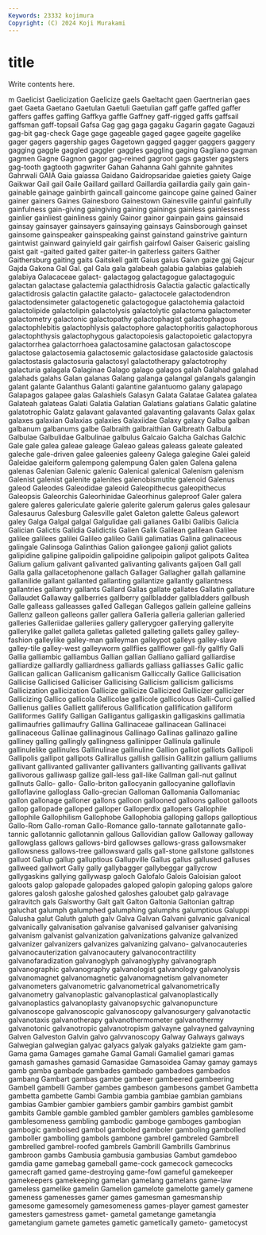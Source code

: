 ```yaml
---
Keywords: 23332 kojimura
Copyright: (C) 2024 Koji Murakami
---
```


# title

Write contents here.



m Gaelicist Gaelicization Gaelicize gaels Gaeltacht
gaen Gaertnerian gaes gaet Gaeta Gaetano Gaetulan Gaetuli Gaetulian gaff
gaffe gaffed gaffer gaffers gaffes gaffing Gaffkya gaffle Gaffney gaff-rigged
gaffs gaffsail gaffsman gaff-topsail Gafsa Gag gag gaga gagaku Gagarin
gagate Gagauzi gag-bit gag-check Gage gage gageable gaged gagee gageite
gagelike gager gagers gagership gages Gagetown gagged gagger gaggers gaggery
gagging gaggle gaggled gaggler gaggles gaggling gaging Gagliano gagman gagmen
Gagne Gagnon gagor gag-reined gagroot gags gagster gagsters gag-tooth gagtooth
gagwriter Gahan Gahanna Gahl gahnite gahnites Gahrwali GAIA Gaia gaiassa
Gaidano Gaidropsaridae gaieties gaiety Gaige Gaikwar Gail gail Gaile Gaillard
gaillard Gaillardia gaillardia gaily gain gain- gainable gainage gainbirth gaincall
gaincome gaincope gaine gained Gainer gainer gainers Gaines Gainesboro Gainestown
Gainesville gainful gainfully gainfulness gain-giving gaingiving gaining gainings gainless gainlessness
gainlier gainliest gainliness gainly Gainor gainor gainpain gains gainsaid gainsay
gainsayer gainsayers gainsaying gainsays Gainsborough gainset gainsome gainspeaker gainspeaking gainst
gainstand gainstrive gainturn gaintwist gainward gainyield gair gairfish gairfowl Gaiser
Gaiseric gaisling gaist gait -gaited gaited gaiter gaiter-in gaiterless gaiters
Gaither Gaithersburg gaiting gaits Gaitskell gaitt Gaius gaius Gaivn gaize
gaj Gajcur Gajda Gakona Gal Gal. gal Gala gala galabeah
galabia galabias galabieh galabiya Galacaceae galact- galactagog galactagogue galactagoguic galactan
galactase galactemia galacthidrosis Galactia galactic galactically galactidrosis galactin galactite galacto-
galactocele galactodendron galactodensimeter galactogenetic galactogogue galactohemia galactoid galactolipide galactolipin galactolysis
galactolytic galactoma galactometer galactometry galactonic galactopathy galactophagist galactophagous galactophlebitis galactophlysis
galactophore galactophoritis galactophorous galactophthysis galactophygous galactopoiesis galactopoietic galactopyra galactorrhea galactorrhoea
galactosamine galactosan galactoscope galactose galactosemia galactosemic galactosidase galactoside galactosis galactostasis
galactosuria galactosyl galactotherapy galactotrophy galacturia galagala Galaginae Galago galago galagos
galah Galahad galahad galahads galahs Galan galanas Galang galanga galangal
galangals galangin galant galante Galanthus Galanti galantine galantuomo galany galapago
Galapagos galapee galas Galashiels Galasyn Galata Galatae Galatea galatea Galateah
galateas Galati Galatia Galatian Galatians galatians Galatic galatine galatotrophic Galatz
galavant galavanted galavanting galavants Galax galax galaxes galaxian Galaxias galaxies
Galaxiidae Galaxy galaxy Galba galban galbanum galbanums galbe Galbraith galbraithian
Galbreath Galbula Galbulae Galbulidae Galbulinae galbulus Galcaio Galcha Galchas Galchic
Gale gale galea galeae galeage Galeao galeas galeass galeate galeated
galeche gale-driven galee galeenies galeeny Galega galegine Galei galeid Galeidae
galeiform galempong galempung Galen galen Galena galena galenas Galenian Galenic
galenic Galenical galenical Galenism galenism Galenist galenist galenite galenites galenobismutite
galenoid Galenus galeod Galeodes Galeodidae galeoid Galeopithecus galeopithecus Galeopsis Galeorchis
Galeorhinidae Galeorhinus galeproof Galer galera galere galeres galericulate galerie galerite
galerum galerus gales galesaur Galesaurus Galesburg Galesville galet Galeton galette
Galeus galewort galey Galga Galgal galgal Galgulidae gali galianes Galibi
Galibis Galicia Galician Galictis Galidia Galidictis Galien Galik Galilean galilean
Galilee galilee galilees galilei Galileo galileo Galili galimatias Galina galinaceous
galingale Galinsoga Galinthias Galion galiongee galionji galiot galiots galipidine galipine
galipoidin galipoidine galipoipin galipot galipots Galitea Galium galium galivant galivanted
galivanting galivants galjoen Gall gall Galla galla gallacetophenone gallach Gallager
Gallagher gallah gallamine gallanilide gallant gallanted gallanting gallantize gallantly gallantness
gallantries gallantry gallants Gallard Gallas gallate gallates Gallatin gallature Gallaudet
Gallaway gallberries gallberry gallbladder gallbladders gallbush Galle galleass galleasses galled
Gallegan Gallegos gallein galleine galleins Gallenz galleon galleons galler gallera
Galleria galleria gallerian galleried galleries Galleriidae galleriies gallery gallerygoer gallerying
galleryite gallerylike gallet galleta galletas galleted galleting gallets galley galley-fashion
galleylike galley-man galleyman galleypot galleys galley-slave galley-tile galley-west galleyworm gallflies
gallflower gall-fly gallfly Galli Gallia galliambic galliambus Gallian gallian Galliano
galliard galliardise galliardize galliardly galliardness galliards galliass galliasses Gallic gallic
Gallican gallican Gallicanism gallicanism Galliccally Gallice Gallicisation Gallicise Gallicised Galliciser
Gallicising Gallicism gallicism gallicisms Gallicization gallicization Gallicize gallicize Gallicized Gallicizer
gallicizer Gallicizing Gallico gallicola Gallicolae gallicole gallicolous Galli-Curci gallied Gallienus
gallies Galliett galliferous Gallification gallification galliform Galliformes Gallify Galligan Galligantus
galligaskin galligaskins gallimatia gallimaufries gallimaufry Gallina Gallinaceae gallinacean Gallinacei gallinaceous
Gallinae gallinaginous Gallinago Gallinas gallinazo galline galliney galling gallingly gallingness
gallinipper Gallinula gallinule gallinulelike gallinules Gallinulinae gallinuline Gallion galliot galliots
Gallipoli Gallipolis gallipot gallipots Gallirallus gallish gallisin Gallitzin gallium galliums
gallivant gallivanted gallivanter gallivanters gallivanting gallivants gallivat gallivorous galliwasp gallize
gall-less gall-like Gallman gall-nut gallnut gallnuts Gallo- gallo- Gallo-briton gallocyanin
gallocyanine galloflavin galloflavine galloglass Gallo-grecian Galloman Gallomania Gallomaniac gallon gallonage
galloner gallons galloon gallooned galloons galloot galloots gallop gallopade galloped
galloper Galloperdix gallopers Gallophile gallophile Gallophilism Gallophobe Gallophobia galloping gallops
galloptious Gallo-Rom Gallo-roman Gallo-Romance gallo-tannate gallotannate gallo-tannic gallotannic gallotannin gallous
Gallovidian gallow Galloway galloway gallowglass gallows gallows-bird gallowses gallows-grass gallowsmaker
gallowsness gallows-tree gallowsward galls gall-stone gallstone gallstones galluot Gallup gallup
galluptious Gallupville Gallus gallus gallused galluses gallweed gallwort Gally gally
gallybagger gallybeggar gallycrow gallygaskins gallying gallywasp galoch Galofalo Galois Galoisian
galoot galoots galop galopade galopades galoped galopin galoping galops galore
galores galosh galoshe galoshed galoshes galoubet galp galravage galravitch gals
Galsworthy Galt galt Galton Galtonia Galtonian galtrap galuchat galumph galumphed
galumphing galumphs galumptious Galuppi Galusha galut Galuth galuth galv Galva
Galvan Galvani galvanic galvanical galvanically galvanisation galvanise galvanised galvaniser galvanising
galvanism galvanist galvanization galvanizations galvanize galvanized galvanizer galvanizers galvanizes galvanizing
galvano- galvanocauteries galvanocauterization galvanocautery galvanocontractility galvanofaradization galvanoglyph galvanoglyphy galvanograph galvanographic
galvanography galvanologist galvanology galvanolysis galvanomagnet galvanomagnetic galvanomagnetism galvanometer galvanometers galvanometric
galvanometrical galvanometrically galvanometry galvanoplastic galvanoplastical galvanoplastically galvanoplastics galvanoplasty galvanopsychic galvanopuncture
galvanoscope galvanoscopic galvanoscopy galvanosurgery galvanotactic galvanotaxis galvanotherapy galvanothermometer galvanothermy galvanotonic
galvanotropic galvanotropism galvayne galvayned galvayning Galven Galveston Galvin galvo galvvanoscopy
Galway Galways galways Galwegian galwegian galyac galyacs galyak galyaks galziekte
gam gam- Gama gama Gamages gamahe Gamal Gamali Gamaliel gamari
gamas gamash gamashes gamasid Gamasidae Gamasoidea Gamay gamay gamays gamb
gamba gambade gambades gambado gambadoes gambados gambang Gambart gambas gambe
gambeer gambeered gambeering Gambell gambelli Gamber gambes gambeson gambesons gambet
Gambetta gambetta gambette Gambi Gambia gambia gambiae gambian gambians gambias
Gambier gambier gambiers gambir gambirs gambist gambit gambits Gamble gamble
gambled gambler gamblers gambles gamblesome gamblesomeness gambling gambodic gamboge gamboges
gambogian gambogic gamboised gambol gamboled gamboler gamboling gambolled gamboller gambolling
gambols gambone gambrel gambreled Gambrell gambrelled gambrel-roofed gambrels Gambrill Gambrills
Gambrinus gambroon gambs Gambusia gambusia gambusias Gambut gamdeboo gamdia game
gamebag gameball game-cock gamecock gamecocks gamecraft gamed game-destroying game-fowl gameful
gamekeeper gamekeepers gamekeeping gamelan gamelang gamelans game-law gameless gamelike gamelin
Gamelion gamelote gamelotte gamely gamene gameness gamenesses gamer games gamesman
gamesmanship gamesome gamesomely gamesomeness games-player gamest gamester gamesters gamestress gamet-
gametal gametange gametangia gametangium gamete gametes gametic gametically gameto- gametocyst
